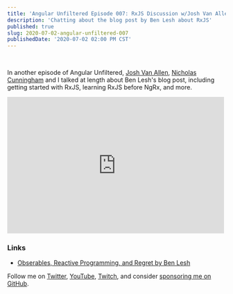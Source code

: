 ```yaml
---
title: 'Angular Unfiltered Episode 007: RxJS Discussion w/Josh Van Allen & Nicholas Cunningham'
description: 'Chatting about the blog post by Ben Lesh about RxJS'
published: true
slug: 2020-07-02-angular-unfiltered-007
publishedDate: '2020-07-02 02:00 PM CST'
---
```


<br/>

In another episode of Angular Unfiltered, [Josh Van Allen](https://twitter.com/BryanWilhite), [Nicholas Cunningham](https://twitter.com/ndcunningham) and I talked at length about Ben Lesh's blog post, including getting started with RxJS, learning RxJS before NgRx, and more.

<div class="center">
  <iframe width="500" height="315" src="https://www.youtube.com/embed/xqO-NHZGjwU" frameborder="0" allow="accelerometer; autoplay; encrypted-media; gyroscope; picture-in-picture" allowfullscreen></iframe>
</div>

### Links

- [Obserables, Reactive Programming, and Regret by Ben Lesh](https://dev.to/rxjs/observables-reactive-programming-and-regret-4jm6)

Follow me on [Twitter](https://twitter.com/brandontroberts), [YouTube](https://youtube.com/brandonrobertsdev), [Twitch](https://twitch.tv/brandontroberts), and consider [sponsoring me on GitHub](https://github.com/sponsors/brandonroberts).
